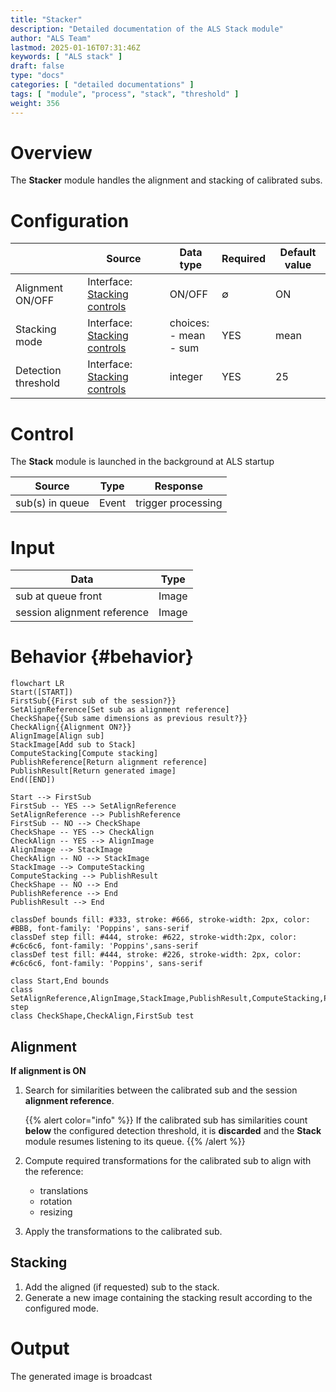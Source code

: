 ```yaml
---
title: "Stacker"
description: "Detailed documentation of the ALS Stack module"
author: "ALS Team"
lastmod: 2025-01-16T07:31:46Z
keywords: [ "ALS stack" ]
draft: false
type: "docs"
categories: [ "detailed documentations" ]
tags: [ "module", "process", "stack", "threshold" ]
weight: 356
---
```


# Overview

The **Stacker** module handles the alignment and stacking of calibrated subs.

# Configuration

|                     | Source                                                                 | Data type                   | Required | Default value |
|---------------------|------------------------------------------------------------------------|-----------------------------|----------|---------------|
| Alignment ON/OFF    | Interface: [Stacking controls](../../userguide/ui/controls/#controls)  | ON/OFF                      | ∅        | ON            |
| Stacking mode       | Interface: [Stacking controls](../../userguide/ui/controls/#controls)  | choices:<br>- mean<br>- sum | YES      | mean          |
| Detection threshold | Interface: [Stacking controls](../../userguide/ui/controls/#threshold) | integer                     | YES      | 25            |

# Control

The **Stack** module is launched in the background at ALS startup

| Source                     | Type      | Response           |
|----------------------------|-----------|--------------------|
| sub(s) in queue            | Event     | trigger processing |

# Input

| Data                        | Type  |
|-----------------------------|-------|
| sub at queue front          | Image |
| session alignment reference | Image |

# Behavior {#behavior}

```mermaid
flowchart LR
Start([START])
FirstSub{{First sub of the session?}}
SetAlignReference[Set sub as alignment reference]
CheckShape{{Sub same dimensions as previous result?}}
CheckAlign{{Alignment ON?}}
AlignImage[Align sub]
StackImage[Add sub to Stack]
ComputeStacking[Compute stacking]
PublishReference[Return alignment reference]
PublishResult[Return generated image]
End([END])

Start --> FirstSub
FirstSub -- YES --> SetAlignReference
SetAlignReference --> PublishReference
FirstSub -- NO --> CheckShape
CheckShape -- YES --> CheckAlign
CheckAlign -- YES --> AlignImage
AlignImage --> StackImage
CheckAlign -- NO --> StackImage
StackImage --> ComputeStacking
ComputeStacking --> PublishResult
CheckShape -- NO --> End
PublishReference --> End
PublishResult --> End

classDef bounds fill: #333, stroke: #666, stroke-width: 2px, color: #BBB, font-family: 'Poppins', sans-serif
classDef step fill: #444, stroke: #622, stroke-width:2px, color: #c6c6c6, font-family: 'Poppins',sans-serif
classDef test fill: #444, stroke: #226, stroke-width: 2px, color: #c6c6c6, font-family: 'Poppins', sans-serif

class Start,End bounds
class SetAlignReference,AlignImage,StackImage,PublishResult,ComputeStacking,PublishReference step
class CheckShape,CheckAlign,FirstSub test
```

## Alignment

**If alignment is ON**

1. Search for similarities between the calibrated sub and the session **alignment reference**.

   {{% alert color="info" %}}
   If the calibrated sub has similarities count **below** the configured detection threshold, it is **discarded** and
   the **Stack** module resumes listening to its queue.
   {{% /alert %}}

2. Compute required transformations for the calibrated sub to align with the reference:
    - translations
    - rotation
    - resizing

3. Apply the transformations to the calibrated sub.

## Stacking

1. Add the aligned (if requested) sub to the stack.
2. Generate a new image containing the stacking result according to the configured mode.

# Output

The generated image is broadcast
